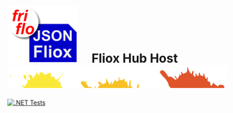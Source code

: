 

# ![logo](../../../docs/images/Json-Fliox.svg)     **Fliox Hub Host**      ![SPLASH](../../../docs/images/paint-splatter.svg)

[![.NET Tests](https://github.com/friflo/Friflo.Json.Fliox/workflows/.NET/badge.svg)](https://github.com/friflo/Friflo.Json.Fliox/actions)


